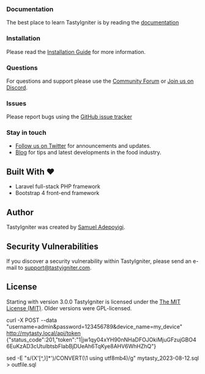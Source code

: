 

### Documentation
The best place to learn TastyIgniter is by reading the [documentation](https://tastyigniter.com/docs)

### Installation
Please read the [Installation Guide](https://tastyigniter.com/docs/installation) for more information.

### Questions
For questions and support please use the [Community Forum](https://forum.tastyigniter.com) or [Join us on Discord](https://tastyigniter.com/discord). 

### Issues
Please report bugs using the [GitHub issue tracker](https://github.com/tastyigniter/TastyIgniter/issues)

### Stay in touch
- [Follow us on Twitter](https://twitter.com/tastyigniter/) for announcements and updates.
- [Blog](https://tastyigniter.com/blog) for tips and latest developments in the food industry.



## Built With :heart:
- Laravel full-stack PHP framework
- Bootstrap 4 front-end framework

## Author
TastyIgniter was created by [Samuel Adepoyigi](https://github.com/sampoyigi).

## Security Vulnerabilities
If you discover a security vulnerability within TastyIgniter, please send an e-mail to support@tastyigniter.com.

## License
Starting with version 3.0.0 TastyIgniter is licensed under the [The MIT License (MIT)](https://tastyigniter.com/license/). Older versions were GPL-licensed.


curl -X POST --data "username=admin&password=123456789&device_name=my_device" http://mytasty.local/api/token
{"status_code":201,"token":"1|jw1qy04xYH90nNHaDFOJOkiMjuGFzujGBO46EuKzAD3cUtuIbtsbFlabBjDUeAh6TqKye8AHV6WhHZhQ"}



sed -E "s/(X'[^,\)]*')/CONVERT(\1 using utf8mb4)/g" mytasty_2023-08-12.sql > outfile.sql